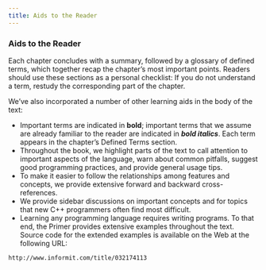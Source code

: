```yaml
---
title: Aids to the Reader
---
```


<h3>Aids to the Reader</h3>
<p>Each chapter concludes with a summary, followed by a glossary of defined terms, which together recap the chapter’s most important points. Readers should use these sections as a personal checklist: If you do not understand a term, restudy the corresponding part of the chapter.</p>
<p>We’ve also incorporated a number of other learning aids in the body of the text:</p>
<ul><li>Important terms are indicated in <strong>bold</strong>; important terms that we assume are already familiar to the reader are indicated in <em><strong>bold italics</strong></em>. Each term appears in the chapter’s Defined Terms section.</li><li>Throughout the book, we highlight parts of the text to call attention to important aspects of the language, warn about common pitfalls, suggest good programming practices, and provide general usage tips.</li><li>To make it easier to follow the relationships among features and concepts, we provide extensive forward and backward cross-references.</li><li>We provide sidebar discussions on important concepts and for topics that new C++ programmers often find most difficult.</li><li>Learning any programming language requires writing programs. To that end, the Primer provides extensive examples throughout the text. Source code for the extended examples is available on the Web at the following URL:</li></ul>

```
http://www.informit.com/title/032174113
```

